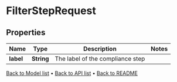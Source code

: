 

# FilterStepRequest


## Properties

| Name | Type | Description | Notes |
|------------ | ------------- | ------------- | -------------|
|**label** | **String** | The label of the compliance step |  |



[Back to Model list](../README.md#documentation-for-models) &#8226; [Back to API list](../README.md#documentation-for-api-endpoints) &#8226; [Back to README](../README.md)


